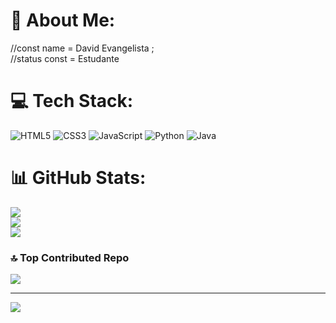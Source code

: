 # 💫 About Me:
//const name = David Evangelista ;
<br>
//status const  = Estudante


# 💻 Tech Stack:
![HTML5](https://img.shields.io/badge/html5-%23E34F26.svg?style=for-the-badge&logo=html5&logoColor=white) ![CSS3](https://img.shields.io/badge/css3-%231572B6.svg?style=for-the-badge&logo=css3&logoColor=white) ![JavaScript](https://img.shields.io/badge/javascript-%23323330.svg?style=for-the-badge&logo=javascript&logoColor=%23F7DF1E) ![Python](https://img.shields.io/badge/python-3670A0?style=for-the-badge&logo=python&logoColor=ffdd54) ![Java](https://img.shields.io/badge/java-%23ED8B00.svg?style=for-the-badge&logo=java&logoColor=white)
# 📊 GitHub Stats:
![](https://github-readme-stats.vercel.app/api?username=DavidEvangelist4&theme=vision-friendly-dark&hide_border=false&include_all_commits=false&count_private=false)<br/>
![](https://github-readme-streak-stats.herokuapp.com/?user=DavidEvangelist4&theme=vision-friendly-dark&hide_border=false)<br/>
![](https://github-readme-stats.vercel.app/api/top-langs/?username=DavidEvangelist4&theme=vision-friendly-dark&hide_border=false&include_all_commits=false&count_private=false&layout=compact)

### 🔝 Top Contributed Repo
![](https://github-contributor-stats.vercel.app/api?username=DavidEvangelist4&limit=5&theme=dracula&combine_all_yearly_contributions=true)

---
[![](https://visitcount.itsvg.in/api?id=DavidEvangelist4&icon=0&color=0)](https://visitcount.itsvg.in)

<!-- Proudly created with GPRM ( https://gprm.itsvg.in ) -->
